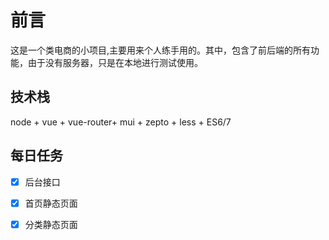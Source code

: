 # 前言

这是一个类电商的小项目,主要用来个人练手用的。其中，包含了前后端的所有功能，由于没有服务器，只是在本地进行测试使用。

## 技术栈

node + vue  + vue-router+ mui +  zepto  +  less + ES6/7 

## 每日任务

- [x] 后台接口
- [x] 首页静态页面
- [x] 分类静态页面







